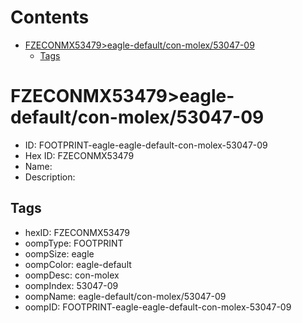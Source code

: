 



Contents
========

* [FZECONMX53479>eagle-default/con-molex/53047-09](#fzeconmx53479eagle-defaultcon-molex53047-09)
	* [Tags](#tags)

# FZECONMX53479>eagle-default/con-molex/53047-09

- ID: FOOTPRINT-eagle-eagle-default-con-molex-53047-09
- Hex ID: FZECONMX53479
- Name: 
- Description: 

## Tags

- hexID: FZECONMX53479
- oompType: FOOTPRINT
- oompSize: eagle
- oompColor: eagle-default
- oompDesc: con-molex
- oompIndex: 53047-09
- oompName: eagle-default/con-molex/53047-09
- oompID: FOOTPRINT-eagle-eagle-default-con-molex-53047-09
